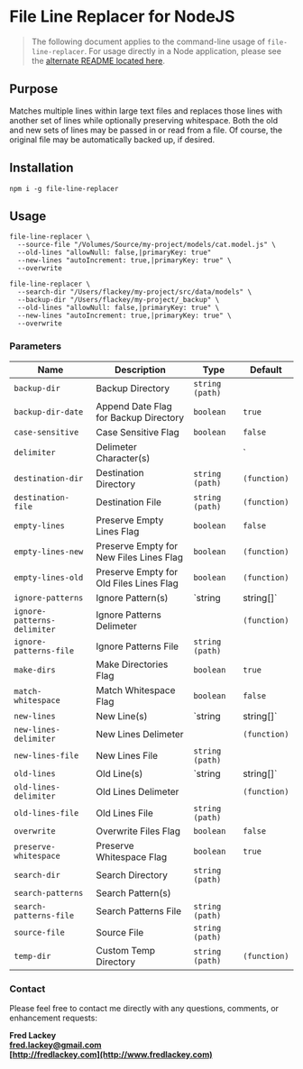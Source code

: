 # File Line Replacer for NodeJS

>  The following document applies to the command-line usage of `file-line-replacer`.  For usage directly in a Node application, please see the [alternate README located here](README-ALT.md).

## Purpose  
Matches multiple lines within large text files and replaces those lines with another set of lines while optionally preserving whitespace.  Both the old and new sets of lines may be passed in or read from a file.  Of course, the original file may be automatically backed up, if desired.

## Installation

```
npm i -g file-line-replacer
```

## Usage

```
file-line-replacer \
  --source-file "/Volumes/Source/my-project/models/cat.model.js" \
  --old-lines "allowNull: false,|primaryKey: true"
  --new-lines "autoIncrement: true,|primaryKey: true" \
  --overwrite
```

```
file-line-replacer \
  --search-dir "/Users/flackey/my-project/src/data/models" \
  --backup-dir "/Users/flackey/my-project/_backup" \
  --old-lines "allowNull: false,|primaryKey: true" \
  --new-lines "autoIncrement: true,|primaryKey: true" \
  --overwrite
```

### Parameters
| Name                        | Description                             | Type                | Default      |
|-----------------------------|-----------------------------------------|---------------------|--------------|
| `backup-dir`                | Backup Directory                        | `string (path)`     |              |
| `backup-dir-date`           | Append Date Flag for Backup Directory   | `boolean`           | `true`       |
| `case-sensitive`            | Case Sensitive Flag                     | `boolean`           | `false`      |
| `delimiter`                 | Delimeter Character(s)                  |                     | `|`          |
| `destination-dir`           | Destination Directory                   | `string (path)`     | `(function)` |
| `destination-file`          | Destination File                        | `string (path)`     | `(function)` |
| `empty-lines`               | Preserve Empty Lines Flag               | `boolean`           | `false`      |
| `empty-lines-new`           | Preserve Empty for New Files Lines Flag | `boolean`           | `(function)` |
| `empty-lines-old`           | Preserve Empty for Old Files Lines Flag | `boolean`           | `(function)` |
| `ignore-patterns`           | Ignore Pattern(s)                       | `string | string[]` |              |
| `ignore-patterns-delimiter` | Ignore Patterns Delimeter               |                     | `(function)` |
| `ignore-patterns-file`      | Ignore Patterns File                    | `string (path)`     |              |
| `make-dirs`                 | Make Directories Flag                   | `boolean`           | `true`       |
| `match-whitespace`          | Match Whitespace Flag                   | `boolean`           | `false`      |
| `new-lines`                 | New Line(s)                             | `string | string[]` |              |
| `new-lines-delimiter`       | New Lines Delimeter                     |                     | `(function)` |
| `new-lines-file`            | New Lines File                          | `string (path)`     |              |
| `old-lines`                 | Old Line(s)                             | `string | string[]` |              |
| `old-lines-delimiter`       | Old Lines Delimeter                     |                     | `(function)` |
| `old-lines-file`            | Old Lines File                          | `string (path)`     |              |
| `overwrite`                 | Overwrite Files Flag                    | `boolean`           | `false`      |
| `preserve-whitespace`       | Preserve Whitespace Flag                | `boolean`           | `true`       |
| `search-dir`                | Search Directory                        | `string (path)`     |              |
| `search-patterns`           | Search Pattern(s)                       |                     |              |
| `search-patterns-file`      | Search Patterns File                    | `string (path)`     |              |
| `source-file`               | Source File                             | `string (path)`     |              |
| `temp-dir`                  | Custom Temp Directory                   | `string (path)`     | `(function)` |

### Contact  
Please feel free to contact me directly with any questions, comments, or enhancement requests:

**Fred Lackey**  
**[fred.lackey@gmail.com](mailto://fred.lackey@gmail.com)**  
**[http://fredlackey.com](http://www.fredlackey.com)**  
